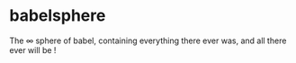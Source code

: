 # babelsphere
The ∞ sphere of babel, containing everything there ever was, and all there ever will be !
